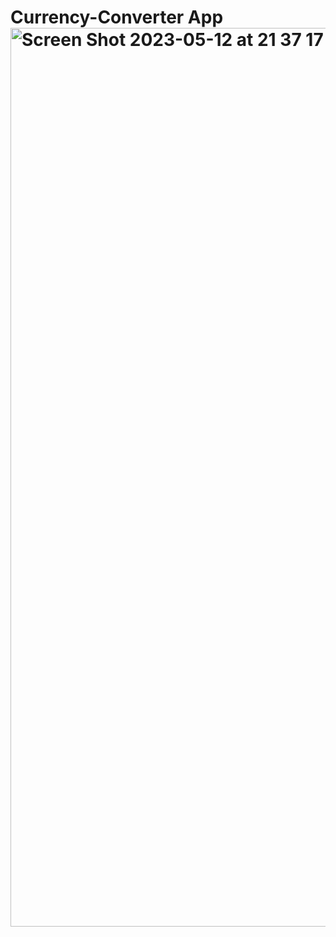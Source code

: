 # Currency-Converter App <img width="1438" alt="Screen Shot 2023-05-12 at 21 37 17" src="https://github.com/GioGKS/Currency-Converter/assets/97458377/b6aeffdd-93ca-487d-8145-17ac071bc547">
